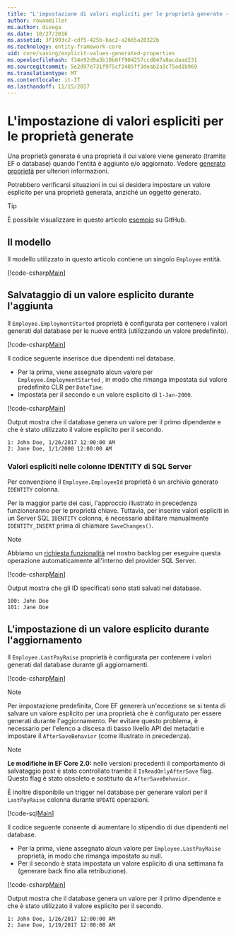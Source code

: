 ```yaml
---
title: "L'impostazione di valori espliciti per le proprietà generate - Core EF"
author: rowanmiller
ms.author: divega
ms.date: 10/27/2016
ms.assetid: 3f1993c2-cdf5-425b-bac2-a2665a20322b
ms.technology: entity-framework-core
uid: core/saving/explicit-values-generated-properties
ms.openlocfilehash: f34e92d9a3b10b6ff904257ccd047a8acdaad231
ms.sourcegitcommit: 5e2d97e731f975cf3405ff3deab2a3c75ad1b969
ms.translationtype: MT
ms.contentlocale: it-IT
ms.lasthandoff: 11/15/2017
---
```

# <a name="setting-explicit-values-for-generated-properties"></a>L'impostazione di valori espliciti per le proprietà generate

Una proprietà generata è una proprietà il cui valore viene generato (tramite EF o database) quando l'entità è aggiunto e/o aggiornato. Vedere [generato proprietà](../modeling/generated-properties.md) per ulteriori informazioni.

Potrebbero verificarsi situazioni in cui si desidera impostare un valore esplicito per una proprietà generata, anziché un oggetto generato.

> [!TIP]  
> È possibile visualizzare in questo articolo [esempio](https://github.com/aspnet/EntityFramework.Docs/tree/master/samples/core/Saving/Saving/ExplicitValuesGenerateProperties/) su GitHub.

## <a name="the-model"></a>Il modello

Il modello utilizzato in questo articolo contiene un singolo `Employee` entità.

[!code-csharp[Main](../../../samples/core/Saving/Saving/ExplicitValuesGenerateProperties/Employee.cs#Sample)]

## <a name="saving-an-explicit-value-during-add"></a>Salvataggio di un valore esplicito durante l'aggiunta

Il `Employee.EmploymentStarted` proprietà è configurata per contenere i valori generati dal database per le nuove entità (utilizzando un valore predefinito).

[!code-csharp[Main](../../../samples/core/Saving/Saving/ExplicitValuesGenerateProperties/EmployeeContext.cs#EmploymentStarted)]

Il codice seguente inserisce due dipendenti nel database.
* Per la prima, viene assegnato alcun valore per `Employee.EmploymentStarted` , in modo che rimanga impostata sul valore predefinito CLR per `DateTime`.
* Impostata per il secondo e un valore esplicito di `1-Jan-2000`.

[!code-csharp[Main](../../../samples/core/Saving/Saving/ExplicitValuesGenerateProperties/Sample.cs#EmploymentStarted)]

Output mostra che il database genera un valore per il primo dipendente e che è stato utilizzato il valore esplicito per il secondo.

``` Console
1: John Doe, 1/26/2017 12:00:00 AM
2: Jane Doe, 1/1/2000 12:00:00 AM
```

### <a name="explicit-values-into-sql-server-identity-columns"></a>Valori espliciti nelle colonne IDENTITY di SQL Server

Per convenzione il `Employee.EmployeeId` proprietà è un archivio generato `IDENTITY` colonna.

Per la maggior parte dei casi, l'approccio illustrato in precedenza funzioneranno per le proprietà chiave. Tuttavia, per inserire valori espliciti in un Server SQL `IDENTITY` colonna, è necessario abilitare manualmente `IDENTITY_INSERT` prima di chiamare `SaveChanges()`.

> [!NOTE]  
> Abbiamo un [richiesta funzionalità](https://github.com/aspnet/EntityFramework/issues/703) nel nostro backlog per eseguire questa operazione automaticamente all'interno del provider SQL Server.

[!code-csharp[Main](../../../samples/core/Saving/Saving/ExplicitValuesGenerateProperties/Sample.cs#EmployeeId)]

Output mostra che gli ID specificati sono stati salvati nel database.

``` Console
100: John Doe
101: Jane Doe
```

## <a name="setting-an-explicit-value-during-update"></a>L'impostazione di un valore esplicito durante l'aggiornamento

Il `Employee.LastPayRaise` proprietà è configurata per contenere i valori generati dal database durante gli aggiornamenti.

[!code-csharp[Main](../../../samples/core/Saving/Saving/ExplicitValuesGenerateProperties/EmployeeContext.cs#LastPayRaise)]

> [!NOTE]  
> Per impostazione predefinita, Core EF genererà un'eccezione se si tenta di salvare un valore esplicito per una proprietà che è configurato per essere generati durante l'aggiornamento. Per evitare questo problema, è necessario per l'elenco a discesa di basso livello API dei metadati e impostare il `AfterSaveBehavior` (come illustrato in precedenza).

> [!NOTE]  
> **Le modifiche in EF Core 2.0:** nelle versioni precedenti il comportamento di salvataggio post è stato controllato tramite il `IsReadOnlyAfterSave` flag. Questo flag è stato obsoleto e sostituito da `AfterSaveBehavior`.

È inoltre disponibile un trigger nel database per generare valori per il `LastPayRaise` colonna durante `UPDATE` operazioni.

[!code-sql[Main](../../../samples/core/Saving/Saving/ExplicitValuesGenerateProperties/employee_UPDATE.sql)]

Il codice seguente consente di aumentare lo stipendio di due dipendenti nel database.
* Per la prima, viene assegnato alcun valore per `Employee.LastPayRaise` proprietà, in modo che rimanga impostato su null.
* Per il secondo è stata impostata un valore esplicito di una settimana fa (generare back fino alla retribuzione).

[!code-csharp[Main](../../../samples/core/Saving/Saving/ExplicitValuesGenerateProperties/Sample.cs#LastPayRaise)]

Output mostra che il database genera un valore per il primo dipendente e che è stato utilizzato il valore esplicito per il secondo.

``` Console
1: John Doe, 1/26/2017 12:00:00 AM
2: Jane Doe, 1/19/2017 12:00:00 AM
```
